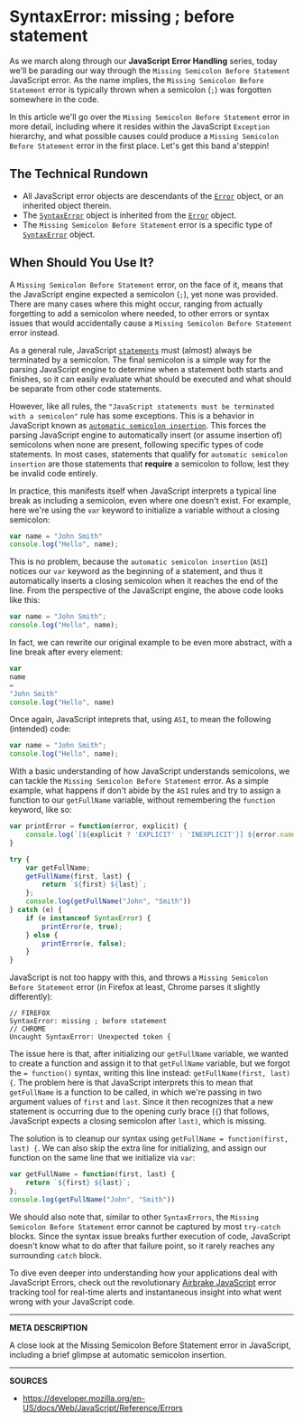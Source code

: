 # SyntaxError: missing ; before statement

As we march along through our __JavaScript Error Handling__ series, today we'll be parading our way through the `Missing Semicolon Before Statement` JavaScript error.  As the name implies, the `Missing Semicolon Before Statement` error is typically thrown when a semicolon (`;`) was forgotten somewhere in the code.

In this article we'll go over the `Missing Semicolon Before Statement` error in more detail, including where it resides within the JavaScript `Exception` hierarchy, and what possible causes could produce a `Missing Semicolon Before Statement` error in the first place.  Let's get this band a'steppin!

## The Technical Rundown

- All JavaScript error objects are descendants of the [`Error`](https://airbrake.io/blog/javascript-error-handling/javascript-error-hierarchy) object, or an inherited object therein.
- The [`SyntaxError`](https://developer.mozilla.org/en-US/docs/Web/JavaScript/Reference/Global_Objects/SyntaxError) object is inherited from the [`Error`](https://airbrake.io/blog/javascript-error-handling/javascript-error-hierarchy) object.
- The `Missing Semicolon Before Statement` error is a specific type of [`SyntaxError`](https://developer.mozilla.org/en-US/docs/Web/JavaScript/Reference/Global_Objects/SyntaxError) object.

## When Should You Use It?

A `Missing Semicolon Before Statement` error, on the face of it, means that the JavaScript engine expected a semicolon (`;`), yet none was provided.  There are many cases where this might occur, ranging from actually forgetting to add a semicolon where needed, to other errors or syntax issues that would accidentally cause a `Missing Semicolon Before Statement` error instead.

As a general rule, JavaScript [`statements`](https://developer.mozilla.org/en-US/docs/Web/JavaScript/Reference/Statements) must (almost) always be terminated by a semicolon.  The final semicolon is a simple way for the parsing JavaScript engine to determine when a statement both starts and finishes, so it can easily evaluate what should be executed and what should be separate from other code statements.

However, like all rules, the `"JavaScript statements must be terminated with a semicolon"` rule has some exceptions.  This is a behavior in JavaScript known as [`automatic semicolon insertion`](https://developer.mozilla.org/en-US/docs/Web/JavaScript/Reference/Lexical_grammar#Automatic_semicolon_insertion).  This forces the parsing JavaScript engine to automatically insert (or assume insertion of) semicolons when none are present, following specific types of code statements.  In most cases, statements that qualify for `automatic semicolon insertion` are those statements that **require** a semicolon to follow, lest they be invalid code entirely.

In practice, this manifests itself when JavaScript interprets a typical line break as including a semicolon, even where one doesn't exist.  For example, here we're using the `var` keyword to initialize a variable without a closing semicolon:

```js
var name = "John Smith"
console.log("Hello", name);
```

This is no problem, because the `automatic semicolon insertion` (`ASI`) notices our `var` keyword as the beginning of a statement, and thus it automatically inserts a closing semicolon when it reaches the end of the line.  From the perspective of the JavaScript engine, the above code looks like this:

```js
var name = "John Smith";
console.log("Hello", name);
```

In fact, we can rewrite our original example to be even more abstract, with a line break after every element:

```js
var
name
=
"John Smith"
console.log("Hello", name)
```

Once again, JavaScript inteprets that, using `ASI`, to mean the following (intended) code:

```js
var name = "John Smith";
console.log("Hello", name);
```

With a basic understanding of how JavaScript understands semicolons, we can tackle the `Missing Semicolon Before Statement` error.  As a simple example, what happens if don't abide by the `ASI` rules and try to assign a function to our `getFullName` variable, without remembering the `function` keyword, like so:

```js
var printError = function(error, explicit) {
    console.log(`[${explicit ? 'EXPLICIT' : 'INEXPLICIT'}] ${error.name}: ${error.message}`);
}

try {
    var getFullName;
    getFullName(first, last) {
        return `${first} ${last}`;
    };
    console.log(getFullName("John", "Smith"))
} catch (e) {
    if (e instanceof SyntaxError) {
        printError(e, true);
    } else {
        printError(e, false);
    }
}
```

JavaScript is not too happy with this, and throws a `Missing Semicolon Before Statement` error (in Firefox at least, Chrome parses it slightly differently):

```
// FIREFOX
SyntaxError: missing ; before statement
// CHROME
Uncaught SyntaxError: Unexpected token {
```

The issue here is that, after initializing our `getFullName` variable, we wanted to create a function and assign it to that `getFullName` variable, but we forgot the `= function()` syntax, writing this line instead: `getFullName(first, last) {`.  The problem here is that JavaScript interprets this to mean that `getFullName` is a function to be called, in which we're passing in two argument values of `first` and `last`.  Since it then recognizes that a new statement is occurring due to the opening curly brace (`{`) that follows, JavaScript expects a closing semicolon after `last)`, which is missing.

The solution is to cleanup our syntax using `getFullName = function(first, last) {`.  We can also skip the extra line for initializing, and assign our function on the same line that we initialize via `var`:

```js
var getFullName = function(first, last) {
    return `${first} ${last}`;
};
console.log(getFullName("John", "Smith"))
```

We should also note that, similar to other `SyntaxErrors`, the `Missing Semicolon Before Statement` error cannot be captured by most `try-catch` blocks.  Since the syntax issue breaks further execution of code, JavaScript doesn't know what to do after that failure point, so it rarely reaches any surrounding `catch` block.

To dive even deeper into understanding how your applications deal with JavaScript Errors, check out the revolutionary <a class="js-cta-utm" href="https://airbrake.io/languages/javascript_exception_handler?utm_source=blog&amp;utm_medium=end-post&amp;utm_campaign=airbrake-js">Airbrake JavaScript</a> error tracking tool for real-time alerts and instantaneous insight into what went wrong with your JavaScript code.

---

__META DESCRIPTION__

A close look at the Missing Semicolon Before Statement error in JavaScript, including a brief glimpse at automatic semicolon insertion.

---

__SOURCES__

- https://developer.mozilla.org/en-US/docs/Web/JavaScript/Reference/Errors
